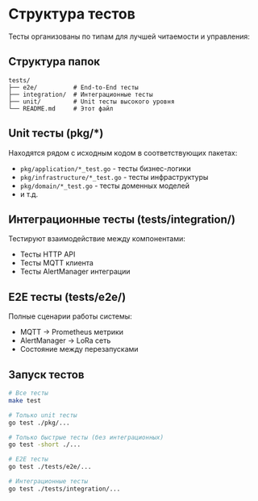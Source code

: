# Структура тестов

Тесты организованы по типам для лучшей читаемости и управления:

## Структура папок

```
tests/
├── e2e/          # End-to-End тесты
├── integration/  # Интеграционные тесты  
├── unit/         # Unit тесты высокого уровня
└── README.md     # Этот файл
```

## Unit тесты (pkg/*)

Находятся рядом с исходным кодом в соответствующих пакетах:
- `pkg/application/*_test.go` - тесты бизнес-логики
- `pkg/infrastructure/*_test.go` - тесты инфраструктуры
- `pkg/domain/*_test.go` - тесты доменных моделей
- и т.д.

## Интеграционные тесты (tests/integration/)

Тестируют взаимодействие между компонентами:
- Тесты HTTP API
- Тесты MQTT клиента
- Тесты AlertManager интеграции

## E2E тесты (tests/e2e/)

Полные сценарии работы системы:
- MQTT → Prometheus метрики
- AlertManager → LoRa сеть
- Состояние между перезапусками

## Запуск тестов

```bash
# Все тесты
make test

# Только unit тесты
go test ./pkg/...

# Только быстрые тесты (без интеграционных)
go test -short ./...

# E2E тесты
go test ./tests/e2e/...

# Интеграционные тесты
go test ./tests/integration/...
```
